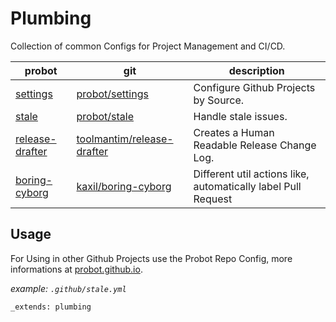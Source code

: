 # Plumbing

Collection of common Configs for Project Management and CI/CD.

| probot                                                            | git                                                                         | description                                                   |
|-------------------------------------------------------------------|-----------------------------------------------------------------------------|---------------------------------------------------------------|
| [settings](https://probot.github.io/apps/settings/)               | [probot/settings](https://github.com/probot/settings)                       | Configure Github Projects by Source.                          |
| [stale](https://probot.github.io/apps/stale/)                     | [probot/stale](https://github.com/probot/stale)                             | Handle stale issues.                                          |
| [release-drafter](https://probot.github.io/apps/release-drafter/) | [toolmantim/release-drafter](https://github.com/toolmantim/release-drafter) | Creates a Human Readable Release Change Log.                  |
| [boring-cyborg](https://probot.github.io/apps/boring-cyborg/)     | [kaxil/boring-cyborg](https://github.com/kaxil/boring-cyborg)               | Different util actions like, automatically label Pull Request |

## Usage

For Using in other Github Projects use the Probot Repo Config, more informations at [probot.github.io](https://probot.github.io/docs/best-practices/#configuration).

*example: `.github/stale.yml`*
```ỳaml
_extends: plumbing
```
